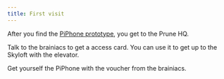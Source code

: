 ```yaml
---
title: First visit
---
```


After you find the [PiPhone prototype](/020-lefty/020-toilet/010-crud.md), you get to the Prune HQ.

Talk to the brainiacs to get a access card. You can use it to get up to the Skyloft with the elevator.

Get yourself the PiPhone with the voucher from the brainiacs.
